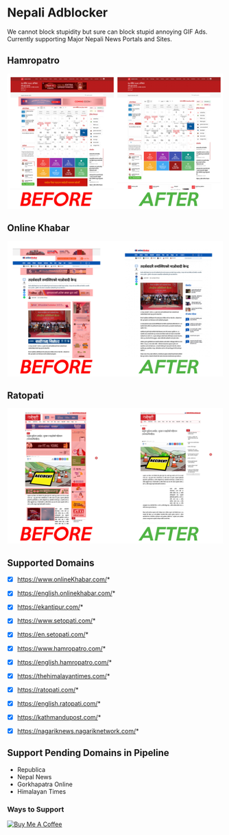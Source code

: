 # Nepali Adblocker

We cannot block stupidity but sure can block stupid annoying GIF Ads. Currently supporting Major Nepali News Portals and Sites.

## Hamropatro

![Hamropatro](/images/hamropatro.jpg)

## Online Khabar

![Online Khabar](/images/onlinekhabar.jpg)

## Ratopati

![Online Khabar](/images/ratopati.jpg)

## Supported Domains

- [x] https://www.onlineKhabar.com/*

- [x] https://english.onlinekhabar.com/*

- [x] https://ekantipur.com/*

- [x] https://www.setopati.com/*

- [x] https://en.setopati.com/*

- [x] https://www.hamropatro.com/*

- [x] https://english.hamropatro.com/*

- [x] https://thehimalayantimes.com/*

- [x] https://ratopati.com/*

- [x] https://english.ratopati.com/*

- [x] https://kathmandupost.com/*

- [x] https://nagariknews.nagariknetwork.com/*

## Support Pending Domains in Pipeline

- Republica
- Nepal News
- Gorkhapatra Online
- Himalayan Times

### Ways to Support

<a href="https://www.buymeacoffee.com/keshavdulal" target="_blank"><img src="https://cdn.buymeacoffee.com/buttons/default-orange.png" alt="Buy Me A Coffee" height="41" width="174"></a>
